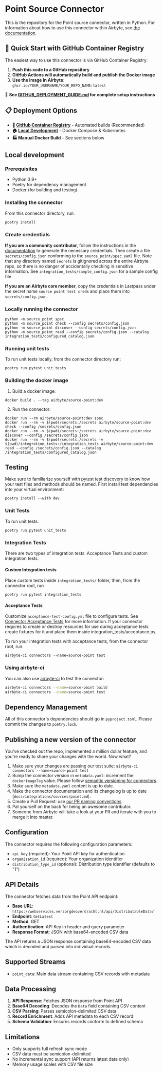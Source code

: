 # Point Source Connector

This is the repository for the Point source connector, written in Python.
For information about how to use this connector within Airbyte, see [the documentation](https://docs.airbyte.com/integrations/sources/point).

## 🚀 Quick Start with GitHub Container Registry

The easiest way to use this connector is via GitHub Container Registry:

1. **Push this code to a GitHub repository**
2. **GitHub Actions will automatically build and publish the Docker image**
3. **Use the image in Airbyte**: `ghcr.io/YOUR_USERNAME/YOUR_REPO_NAME:latest`

📖 **See [GITHUB_DEPLOYMENT_GUIDE.md](GITHUB_DEPLOYMENT_GUIDE.md) for complete setup instructions**

## 📋 Deployment Options

- **🐙 [GitHub Container Registry](GITHUB_DEPLOYMENT_GUIDE.md)** - Automated builds (Recommended)
- **🏠 [Local Development](LOCAL_DEPLOYMENT_GUIDE.md)** - Docker Compose & Kubernetes
- **🏭 Manual Docker Build** - See sections below

## Local development

### Prerequisites
* Python 3.9+
* Poetry for dependency management
* Docker (for building and testing)

### Installing the connector
From this connector directory, run:
```bash
poetry install
```

### Create credentials
**If you are a community contributor**, follow the instructions in the [documentation](https://docs.airbyte.com/integrations/sources/point)
to generate the necessary credentials. Then create a file `secrets/config.json` conforming to the `source_point/spec.yaml` file.
Note that any directory named `secrets` is gitignored across the entire Airbyte repo, so there is no danger of accidentally checking in sensitive information.
See `integration_tests/sample_config.json` for a sample config file.

**If you are an Airbyte core member**, copy the credentials in Lastpass under the secret name `source point test creds`
and place them into `secrets/config.json`.

### Locally running the connector
```
python -m source_point spec
python -m source_point check --config secrets/config.json
python -m source_point discover --config secrets/config.json
python -m source_point read --config secrets/config.json --catalog integration_tests/configured_catalog.json
```

### Running unit tests
To run unit tests locally, from the connector directory run:
```
poetry run pytest unit_tests
```

### Building the docker image
1. Build a docker image:
```
docker build . --tag airbyte/source-point:dev
```

2. Run the connector:
```
docker run --rm airbyte/source-point:dev spec
docker run --rm -v $(pwd)/secrets:/secrets airbyte/source-point:dev check --config /secrets/config.json
docker run --rm -v $(pwd)/secrets:/secrets airbyte/source-point:dev discover --config /secrets/config.json
docker run --rm -v $(pwd)/secrets:/secrets -v $(pwd)/integration_tests:/integration_tests airbyte/source-point:dev read --config /secrets/config.json --catalog /integration_tests/configured_catalog.json
```

## Testing
Make sure to familiarize yourself with [pytest test discovery](https://docs.pytest.org/en/latest/goodpractices.html#test-discovery) to know how your test files and methods should be named.
First install test dependencies into your virtual environment:
```
poetry install --with dev
```

### Unit Tests
To run unit tests:
```
poetry run pytest unit_tests
```

### Integration Tests
There are two types of integration tests: Acceptance Tests and custom integration tests.

#### Custom Integration tests
Place custom tests inside `integration_tests/` folder, then, from the connector root, run
```
poetry run pytest integration_tests
```

#### Acceptance Tests
Customize `acceptance-test-config.yml` file to configure tests. See [Connector Acceptance Tests](https://docs.airbyte.com/connector-development/testing-connectors/connector-acceptance-tests-reference) for more information.
If your connector requires to create or destroy resources for use during acceptance tests create fixtures for it and place them inside integration_tests/acceptance.py.

To run your integration tests with acceptance tests, from the connector root, run
```
airbyte-ci connectors --name=source-point test
```

### Using airbyte-ci
You can also use [airbyte-ci](https://github.com/airbytehq/airbyte/blob/master/airbyte-ci/connectors/pipelines/README.md) to test the connector:

```bash
airbyte-ci connectors --name=source-point build
airbyte-ci connectors --name=source-point test
```

## Dependency Management
All of this connector's dependencies should go in `pyproject.toml`. Please commit the changes to `poetry.lock`.

## Publishing a new version of the connector
You've checked out the repo, implemented a million dollar feature, and you're ready to share your changes with the world. Now what?
1. Make sure your changes are passing our test suite: `airbyte-ci connectors --name=source-point test`
2. Bump the connector version in `metadata.yaml`: increment the `dockerImageTag` value. Please follow [semantic versioning for connectors](https://docs.airbyte.com/contributing-to-airbyte/#semantic-versioning-for-connectors).
3. Make sure the `metadata.yaml` content is up to date.
4. Make the connector documentation and its changelog is up to date (`docs/integrations/sources/point.md`).
5. Create a Pull Request: use [our PR naming conventions](https://docs.airbyte.com/contributing-to-airbyte/#pull-request-title-convention).
6. Pat yourself on the back for being an awesome contributor.
7. Someone from Airbyte will take a look at your PR and iterate with you to merge it into master.

## Configuration

The connector requires the following configuration parameters:

- `api_key` (required): Your Point API key for authentication
- `organization_id` (required): Your organization identifier  
- `distribution_type_id` (optional): Distribution type identifier (defaults to "1")

## API Details

The connector fetches data from the Point API endpoint:
- **Base URL**: `https://webservices.verzorgdeoverdracht.nl/api/DistributableData/`
- **Endpoint**: `GetLatest`
- **Method**: GET
- **Authentication**: API Key in header and query parameter
- **Response Format**: JSON with base64-encoded CSV data

The API returns a JSON response containing base64-encoded CSV data which is decoded and parsed into individual records.

## Supported Streams

- `point_data`: Main data stream containing CSV records with metadata

## Data Processing

1. **API Response**: Fetches JSON response from Point API
2. **Base64 Decoding**: Decodes the `Data` field containing CSV content
3. **CSV Parsing**: Parses semicolon-delimited CSV data
4. **Record Enrichment**: Adds API metadata to each CSV record
5. **Schema Validation**: Ensures records conform to defined schema

## Limitations

- Only supports full refresh sync mode
- CSV data must be semicolon-delimited
- No incremental sync support (API returns latest data only)
- Memory usage scales with CSV file size
